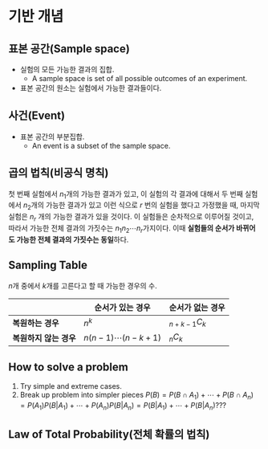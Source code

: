 # 기반 개념
## 표본 공간(Sample space)
- 실험의 모든 가능한 결과의 집합.
	- A sample space is set of all possible outcomes of an experiment.
- 표본 공간의 원소는 실험에서 가능한 결과들이다.
## 사건(Event)
- 표본 공간의 부분집합.
	- An event is a subset of the sample space.

## 곱의 법칙(비공식 명칙)
첫 번째 실험에서 $n_1$개의 가능한 결과가 있고, 이 실험의 각 결과에 대해서 두 번째 실험에서  $n_2$개의 가능한 결과가 있고 이런 식으로 $r$ 번의 실험을 했다고 가정했을 때, 마지막 실험은 $n_r$ 개의 가능한 결과가 있을 것이다. 
이 실험들은 순차적으로 이루어질 것이고, 따라서 가능한 전체 결과의 가짓수는 $n_1n_2\cdots n_r$가지이다. 
이때 **실험들의 순서가 바뀌어도 가능한 전체 결과의 가짓수는 동일**하다.

## Sampling Table
$n$개 중에서 $k$개를 고른다고 할 때 가능한 경우의 수.

| |순서가 있는 경우|순서가 없는 경우|
|---|---|---|
|**복원하는 경우**|$n^k$|$_{n+k-1}C_k$|
|**복원하지 않는 경우**|$n(n-1)\cdots (n-k+1)$|$_nC_k$|

## How to solve a problem
1. Try simple and extreme cases.
2. Break up problem into simpler pieces
	$P(B) = P(B \cap A_1)+ \cdots +P(B \cap A_n) = P(A_1)P(B|A_1)+ \cdots + P(A_n)P(B|A_n) = P(B|A_1)+ \cdots + P(B|A_n)???$

## Law of Total Probability(전체 확률의 법칙)
